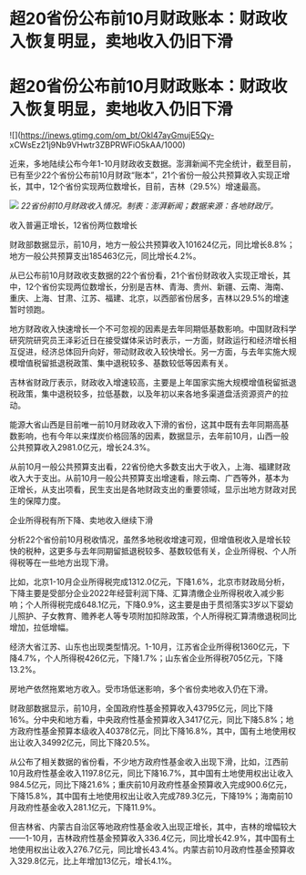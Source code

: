 # 超20省份公布前10月财政账本：财政收入恢复明显，卖地收入仍旧下滑

# 超20省份公布前10月财政账本：财政收入恢复明显，卖地收入仍旧下滑

![](https://inews.gtimg.com/om_bt/Okl47ayGmujE5Qy-
xCWsEz21j9Nb9VHwtr3ZBPRWFiO5kAA/1000)

近来，多地陆续公布今年1-10月财政收支数据。澎湃新闻不完全统计，截至目前，已有至少22个省份公布前10月财政“账本”，21个省份一般公共预算收入实现正增长，其中，12个省份实现两位数增长，目前，吉林（29.5%）增速最高。

![](https://inews.gtimg.com/om_bt/Obn82T3dEyVvSdqfytsusPNjLkbuDevpbsF6m9OifPRfoAA/1000)
_22省份前10月财政收入情况。制表：澎湃新闻；数据来源：各地财政厅。_

收入普遍正增长，12省份两位数增长

财政部数据显示，前10月，地方一般公共预算收入101624亿元，同比增长8.8%；地方一般公共预算支出185463亿元，同比增长4.2%。

从已公布前10月财政收支数据的22个省份看，21个省份财政收入实现正增长，其中，12个省份实现两位数增长，分别是吉林、青海、贵州、新疆、云南、海南、重庆、上海、甘肃、江苏、福建、北京，以西部省份居多，吉林以29.5%的增速暂时领跑。

地方财政收入快速增长一个不可忽视的因素是去年同期低基数影响。中国财政科学研究院研究员王泽彩近日在接受媒体采访时表示，一方面，财政运行和经济增长相互促进，经济总体回升向好，带动财政收入较快增长。另一方面，与去年实施大规模增值税留抵退税政策、集中退税较多、基数较低等因素有关。

吉林省财政厅表示，财政收入增速较高，主要是上年国家实施大规模增值税留抵退税政策，集中退税较多，拉低基数，以及年初以来各地多渠道盘活资源资产的拉动。

能源大省山西是目前唯一前10月财政收入下滑的省份，这其中既有去年同期高基数影响，也有今年以来煤炭价格回落的因素，数据显示，去年前10月，山西一般公共预算收入2981.0亿元，增长24.3%。

从前10月一般公共预算支出看，22省份绝大多数支出大于收入，上海、福建财政收入大于支出。从前10月一般公共预算支出增速看，除云南、广西等外，基本为正增长，从支出项看，民生支出是各地财政支出的重要领域，显示出地方财政对民生的保障力度。

企业所得税有所下降、卖地收入继续下滑

分析22个省份前10月税收情况，虽然多地税收增速可观，但增值税收入是增长较快的税种，这更多与去年同期留抵退税较多、基数较低有关，企业所得税、个人所得税等在一些地方出现下滑。

比如，北京1-10月企业所得税完成1312.0亿元，下降1.6%，北京市财政局分析，下降主要是受部分企业2022年经营利润下降、汇算清缴企业所得税收入减少影响；个人所得税完成648.1亿元，下降0.9%，这主要是由于贯彻落实3岁以下婴幼儿照护、子女教育、赡养老人等专项附加扣除政策，个人所得税汇算清缴退税同比增加，拉低增幅。

经济大省江苏、山东也出现类型情况。1-10月，江苏省企业所得税1360亿元，下降4.7%，个人所得税426亿元，下降1.7%；山东省企业所得税705亿元，下降13.2%。

房地产依然拖累地方收入。受市场低迷影响，多个省份卖地收入仍在下滑。

财政部数据显示，前10月，全国政府性基金预算收入43795亿元，同比下降16%。分中央和地方看，中央政府性基金预算收入3417亿元，同比下降5.8%；地方政府性基金预算本级收入40378亿元，同比下降16.8%，其中，国有土地使用权出让收入34992亿元，同比下降20.5%。

从公布了相关数据的省份看，不少地方政府性基金收入出现下滑，比如，江西前10月政府性基金收入1197.8亿元，同比下降16.7%，其中国有土地使用权出让收入984.5亿元，同比下降21.6%；重庆前10月政府性基金预算收入完成900.6亿元，下降15.8%，其中国有土地使用权出让收入完成789.3亿元，下降19%；海南前10月政府性基金收入281.1亿元，下降11.9%。

但吉林省、内蒙古自治区等地政府性基金收入出现正增长，其中，吉林的增幅较大——1-10月，吉林政府性基金预算收入336.4亿元，同比增长42.9%，其中国有土地使用权出让收入276.7亿元，同比增长43.4%。内蒙古前10月政府性基金预算收入329.8亿元，比上年增加13亿元，增长4.1%。

